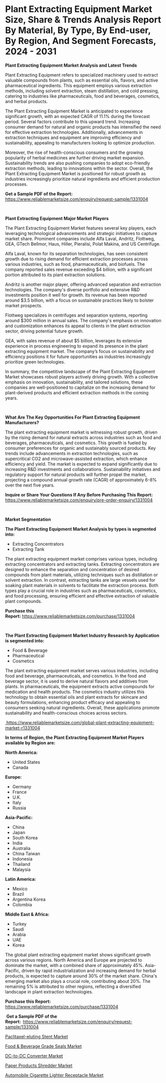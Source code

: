 <p><h1>Plant Extracting Equipment Market Size, Share & Trends Analysis Report By Material, By Type, By End-user, By Region, And Segment Forecasts, 2024 - 2031</h1></p><p><strong>Plant Extracting Equipment Market Analysis and Latest Trends</strong></p>
<p><p>Plant Extracting Equipment refers to specialized machinery used to extract valuable compounds from plants, such as essential oils, flavors, and active pharmaceutical ingredients. This equipment employs various extraction methods, including solvent extraction, steam distillation, and cold pressing, catering to industries like pharmaceuticals, food and beverages, cosmetics, and herbal products.</p><p>The Plant Extracting Equipment Market is anticipated to experience significant growth, with an expected CAGR of 11.1% during the forecast period. Several factors contribute to this upward trend. Increasing consumer demand for natural and organic products has intensified the need for effective extraction technologies. Additionally, advancements in extraction techniques and equipment are improving efficiency and sustainability, appealing to manufacturers looking to optimize production.</p><p>Moreover, the rise of health-conscious consumers and the growing popularity of herbal medicines are further driving market expansion. Sustainability trends are also pushing companies to adopt eco-friendly extraction methods, leading to innovations within the sector. Overall, the Plant Extracting Equipment Market is positioned for robust growth as industries increasingly prioritize natural ingredients and efficient production processes.</p></p>
<p><strong>Get a Sample PDF of the Report:&nbsp;</strong> <a href="https://www.reliablemarketsize.com/enquiry/request-sample/1331004?utm_campaign=1133&utm_medium=2&utm_source=Github&utm_content=ia&utm_term=16102024&utm_id=plant-extracting-equipment">https://www.reliablemarketsize.com/enquiry/request-sample/1331004</a></p>
<p>&nbsp;</p>
<p><strong>Plant Extracting Equipment Major Market Players</strong></p>
<p><p>The Plant Extracting Equipment Market features several key players, each leveraging technological advancements and strategic initiatives to capture market share. Prominent companies include Alfa Laval, Andritz, Flottweg, GEA, GTech Bellmor, Haus, Hiller, Pieralisi, Polat Makina, and US Centrifuge. </p><p>Alfa Laval, known for its separation technologies, has seen consistent growth due to rising demand for efficient extraction processes across various industries, such as food, pharmaceuticals, and biofuels. The company reported sales revenue exceeding $4 billion, with a significant portion attributed to its plant extraction solutions.</p><p>Andritz is another major player, offering advanced separation and extraction technologies. The company's diverse portfolio and extensive R&D investments position it well for growth. Its revenue has been reported around $3.5 billion, with a focus on sustainable practices likely to bolster market prospects.</p><p>Flottweg specializes in centrifuges and separation systems, reporting around $300 million in annual sales. The company's emphasis on innovation and customization enhances its appeal to clients in the plant extraction sector, driving potential future growth.</p><p>GEA, with sales revenue of about $5 billion, leverages its extensive experience in process engineering to expand its presence in the plant extracting equipment market. The company’s focus on sustainability and efficiency positions it for future opportunities as industries increasingly prioritize green technologies.</p><p>In summary, the competitive landscape of the Plant Extracting Equipment Market showcases robust players actively driving growth. With a collective emphasis on innovation, sustainability, and tailored solutions, these companies are well-positioned to capitalize on the increasing demand for plant-derived products and efficient extraction methods in the coming years.</p></p>
<p>&nbsp;</p>
<p><strong>What Are The Key Opportunities For Plant Extracting Equipment Manufacturers?</strong></p>
<p><p>The plant extracting equipment market is witnessing robust growth, driven by the rising demand for natural extracts across industries such as food and beverages, pharmaceuticals, and cosmetics. This growth is fueled by consumer preferences for organic and sustainably sourced products. Key trends include advancements in extraction technologies, such as supercritical CO2 and microwave-assisted extraction, which enhance efficiency and yield. The market is expected to expand significantly due to increasing R&D investments and collaborations. Sustainability initiatives and regulatory support for natural products will further propel the market, projecting a compound annual growth rate (CAGR) of approximately 6-8% over the next five years.</p></p>
<p><strong>Inquire or Share Your Questions If Any Before Purchasing This Report:</strong> <a href="https://www.reliablemarketsize.com/enquiry/pre-order-enquiry/1331004?utm_campaign=1133&utm_medium=2&utm_source=Github&utm_content=ia&utm_term=16102024&utm_id=plant-extracting-equipment">https://www.reliablemarketsize.com/enquiry/pre-order-enquiry/1331004</a></p>
<p>&nbsp;</p>
<p><strong>Market Segmentation</strong></p>
<p><strong>The Plant Extracting Equipment Market Analysis by types is segmented into:</strong></p>
<p><ul><li>Extracting Concentrators</li><li>Extracting Tank</li></ul></p>
<p><p>The plant extracting equipment market comprises various types, including extracting concentrators and extracting tanks. Extracting concentrators are designed to enhance the separation and concentration of desired compounds from plant materials, utilizing techniques such as distillation or solvent extraction. In contrast, extracting tanks are large vessels used for soaking plant materials in solvents to facilitate the extraction process. Both types play a crucial role in industries such as pharmaceuticals, cosmetics, and food processing, ensuring efficient and effective extraction of valuable plant compounds.</p></p>
<p><strong>Purchase this Report:&nbsp;</strong><a href="https://www.reliablemarketsize.com/purchase/1331004?utm_campaign=1133&utm_medium=2&utm_source=Github&utm_content=ia&utm_term=16102024&utm_id=plant-extracting-equipment">https://www.reliablemarketsize.com/purchase/1331004</a></p>
<p>&nbsp;</p>
<p><strong>The Plant Extracting Equipment Market Industry Research by Application is segmented into:</strong></p>
<p><ul><li>Food & Beverage</li><li>Pharmaceutical</li><li>Cosmetics</li></ul></p>
<p><p>The plant extracting equipment market serves various industries, including food and beverage, pharmaceuticals, and cosmetics. In the food and beverage sector, it is used to derive natural flavors and additives from plants. In pharmaceuticals, the equipment extracts active compounds for medication and health products. The cosmetics industry utilizes this technology to obtain essential oils and plant extracts for skincare and beauty formulations, enhancing product efficacy and appealing to consumers seeking natural ingredients. Overall, these applications promote sustainability and health-conscious choices across sectors.</p></p>
<p><a href="https://www.reliablemarketsize.com/global-plant-extracting-equipment-market-r1331004?utm_campaign=1133&utm_medium=2&utm_source=Github&utm_content=ia&utm_term=16102024&utm_id=plant-extracting-equipment">&nbsp;https://www.reliablemarketsize.com/global-plant-extracting-equipment-market-r1331004</a></p>
<p><strong>In terms of Region, the Plant Extracting Equipment Market Players available by Region are:</strong></p>
<p>
    <p> <strong> North America: </strong>
        <ul>
            <li>United States</li>
            <li>Canada</li>
        </ul>
        </p> 
    <p> <strong> Europe: </strong>
        <ul>
            <li>Germany</li>
            <li>France</li>
            <li>U.K.</li>
            <li>Italy</li>
            <li>Russia</li>
        </ul>
        </p> 
    <p> <strong> Asia-Pacific: </strong>
        <ul>
            <li>China</li>
            <li>Japan</li>
            <li>South Korea</li>
            <li>India</li>
            <li>Australia</li>
            <li>China Taiwan</li>
            <li>Indonesia</li>
            <li>Thailand</li>
            <li>Malaysia</li>
        </ul>
        </p> 
    <p> <strong> Latin America: </strong>
        <ul>
            <li>Mexico</li>
            <li>Brazil</li>
            <li>Argentina Korea</li>
            <li>Colombia</li>
        </ul>
        </p> 
    <p> <strong> Middle East & Africa: </strong>
        <ul>
            <li>Turkey</li>
            <li>Saudi</li>
            <li>Arabia</li>
            <li>UAE</li>
            <li>Korea</li>
        </ul>
    </p>
    </p>
<p><p>The global plant extracting equipment market shows significant growth across various regions. North America and Europe are projected to dominate the market, with a combined share of approximately 45%. Asia-Pacific, driven by rapid industrialization and increasing demand for herbal products, is expected to capture around 30% of the market share. China's emerging market also plays a crucial role, contributing about 20%. The remaining 5% is attributed to other regions, reflecting a diversified landscape in plant extraction technologies.</p></p>
<p><strong>Purchase this Report: </strong><a href="https://www.reliablemarketsize.com/purchase/1331004?utm_campaign=1133&utm_medium=2&utm_source=Github&utm_content=ia&utm_term=16102024&utm_id=plant-extracting-equipment">https://www.reliablemarketsize.com/purchase/1331004</a></p>
<p>&nbsp;<strong>Get a Sample PDF of the Report:&nbsp;&nbsp;</strong><a href="https://www.reliablemarketsize.com/enquiry/request-sample/1331004?utm_campaign=1133&utm_medium=2&utm_source=Github&utm_content=ia&utm_term=16102024&utm_id=plant-extracting-equipment">https://www.reliablemarketsize.com/enquiry/request-sample/1331004</a></p>
<p><strong></strong></p>
<p><p><a href="https://github.com/maegansw4/Market-Research-Report-List-1/blob/main/paclitaxel-eluting-stent-market.md?utm_campaign=1133&utm_medium=2&utm_source=Github&utm_content=ia&utm_term=16102024&utm_id=plant-extracting-equipment">Paclitaxel-eluting Stent Market</a></p><p><a href="https://www.linkedin.com/pulse/food-beverage-grade-seals-market-research-report-exploring-yrqqe?trk=public_post_embed_feed-article-content&utm_campaign=1133&utm_medium=2&utm_source=Github&utm_content=ia&utm_term=16102024&utm_id=plant-extracting-equipment">Food & Beverage Grade Seals Market</a></p><p><a href="https://www.linkedin.com/pulse/dc-to-dc-converter-market-size-share-growth-analysis-type-fjgte?trk=public_post_embed_feed-article-content&utm_campaign=1133&utm_medium=2&utm_source=Github&utm_content=ia&utm_term=16102024&utm_id=plant-extracting-equipment">DC-to-DC Converter Market</a></p><p><a href="https://github.com/carmelinarqcpk/Market-Research-Report-List-1/blob/main/paper-products-shredder-market.md?utm_campaign=1133&utm_medium=2&utm_source=Github&utm_content=ia&utm_term=16102024&utm_id=plant-extracting-equipment">Paper Products Shredder Market</a></p><p><a href="https://www.linkedin.com/pulse/charting-future-comprehensive-analysis-global-automobile-rnyke?trk=public_post_embed_feed-article-content&utm_campaign=1133&utm_medium=2&utm_source=Github&utm_content=ia&utm_term=16102024&utm_id=plant-extracting-equipment">Automobile Cigarette Lighter Receptacle Market</a></p></p>